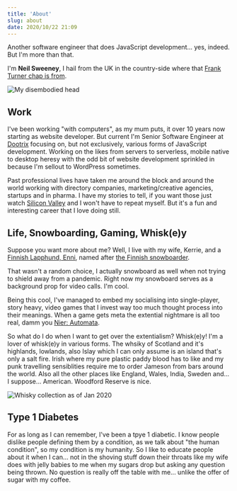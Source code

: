 ```yaml
---
title: 'About'
slug: about
date: 2020/10/22 21:09
---
```


Another software engineer that does JavaScript development... yes, indeed. But I'm more than that.

I'm **Neil Sweeney**, I hail from the UK in the country-side where that [Frank Turner chap is from](https://www.youtube.com/watch?v=kT0676muGrs).

![My disembodied head](/assets/me.jpg)

## Work

I've been working "with computers", as my mum puts, it over 10 years now starting as website developer. But current I'm Senior Software Engineer at [Dootrix](https://dootrix.com/) focusing on, but not exclusively, various forms of JavaScript development. Working on the likes from servers to serverless, mobile native to desktop heresy with the odd bit of website development sprinkled in because I'm sellout to WordPress sometimes.

Past professional lives have taken me around the block and around the world working with directory companies, marketing/creative agencies, startups and in pharma. I have my stories to tell, if you want those just watch [Silicon Valley](<https://en.wikipedia.org/wiki/Silicon_Valley_(TV_series)>) and I won't have to repeat myself. But it's a fun and interesting career that I love doing still.

## Life, Snowboarding, Gaming, Whisk(e)y

Suppose you want more about me? Well, I live with my wife, Kerrie, and a [Finnish Lapphund, Enni](https://www.instagram.com/ennithelappy/), named after [the Finnish snowboarder](https://en.wikipedia.org/wiki/Enni_Rukaj%C3%A4rvi).

That wasn't a random choice, I actually snowboard as well when not trying to shield away from a pandemic. Right now my snowboard serves as a background prop for video calls. I'm cool.

Being this cool, I've managed to embed my socialising into single-player, story heavy, video games that I invest way too much thought process into their meanings. When a game gets meta the extential nightmare is all too real, damm you [Nier: Automata](https://en.wikipedia.org/wiki/Nier%3A_Automata).

So what do I do when I want to get over the extentialism? Whisk(e)y! I'm a lover of whisk(e)y in various forms. The whsiky of Scotland and it's highlands, lowlands, also Islay which I can only assume is an island that's only a salt fire. Irish where my pure plastic paddy blood has to like and my punk travelling sensiblities require me to order Jameson from bars around the world. Also all the other places like England, Wales, India, Sweden and... I suppose... American. Woodford Reserve is nice.

![Whisky collection as of Jan 2020](/assets/whisky.jpg)

## Type 1 Diabetes

For as long as I can remember, I've been a tpye 1 diabetic. I know people dislike people defining them by a condition, as we talk about "the human condition", so my condition is my humanity. So I like to educate people about it when I can... not in the shoving stuff down their throats like my wife does with jelly babies to me when my sugars drop but asking any question being thrown. No question is really off the table with me... unlike the offer of sugar with my coffee.

